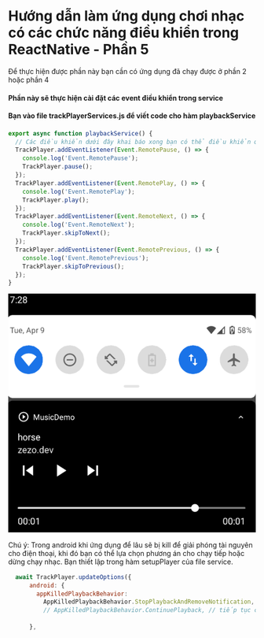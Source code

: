 # Hướng dẫn làm ứng dụng chơi nhạc có các chức năng điều khiển trong ReactNative - Phần 5
Để thực hiện được phần này bạn cần có ứng dụng đã chạy được ở phần 2 hoặc phần 4

#### Phần này sẽ thực hiện cài đặt các event điều khiển trong service

#### Bạn vào file trackPlayerServices.js để viết code cho hàm playbackService

```javascript
export async function playbackService() {
  // Các điều khiển dưới đây khai báo xong bạn có thể điều khiển ở phần notify trên điện thoại
  TrackPlayer.addEventListener(Event.RemotePause, () => {
    console.log('Event.RemotePause');
    TrackPlayer.pause();
  });
  TrackPlayer.addEventListener(Event.RemotePlay, () => {
    console.log('Event.RemotePlay');
    TrackPlayer.play();
  });
  TrackPlayer.addEventListener(Event.RemoteNext, () => {
    console.log('Event.RemoteNext');
    TrackPlayer.skipToNext();
  });
  TrackPlayer.addEventListener(Event.RemotePrevious, () => {
    console.log('Event.RemotePrevious');
    TrackPlayer.skipToPrevious();
  });
}
```

![Service music](https://raw.githubusercontent.com/spxedu/huong-dan-music-react-native/refs/heads/main/service.png)
 
Chú ý: Trong android khi ứng dụng để lâu sẽ bị kill để giải phóng tài nguyên cho điện thoại, khi đó bạn có thể lựa chọn phương án cho chạy tiếp hoặc dừng chạy nhạc. Bạn thiết lập trong hàm setupPlayer của file service. 

```javascript
  await TrackPlayer.updateOptions({
      android: {
        appKilledPlaybackBehavior:
          AppKilledPlaybackBehavior.StopPlaybackAndRemoveNotification, // dừng chạy nhạc và loại bỏ notify
          // AppKilledPlaybackBehavior.ContinuePlayback, // tiếp tục chạy đến hết bài nhạc.

      }, 
```
 

 

 

 

 
